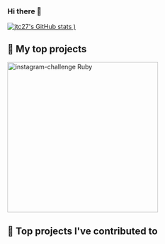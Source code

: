 ### Hi there 👋

[![jtc27's GitHub stats](https://github-readme-stats.vercel.app/api?username=jtc27)
)](https://github.com/jtc27/github-readme-stats)

## 📘 My top projects

<!-- Repo info cards - https://github.com/anuraghazra/github-readme-stats -->
<!-- Small repo cards (fork) - https://github.com/jtc27/github-readme-stats -->
<p align="left">
 
 <a href="https://github.com/jtc27/instagram-challenge">
  <img width="340" align="center" src="https://https://jtc27-github-readme-stats.vercel.app/api/pin/?username=anuraghazra&repo=instagram-challenge&theme=buefy&title_color=375DF8&show_owner=true" alt="instagram-challenge Ruby"/></a>
 
 


## 📕 Top projects I've contributed to
